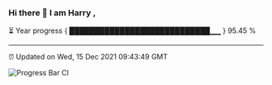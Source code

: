 ### Hi there 👋 I am Harry , 

⏳ Year progress { ████████████████████████████▁▁ } 95.45 %

---

⏰ Updated on Wed, 15 Dec 2021 09:43:49 GMT

![Progress Bar CI](https://github.com/duykhang68/duykhang68/workflows/Progress%20Bar%20CI/badge.svg)
